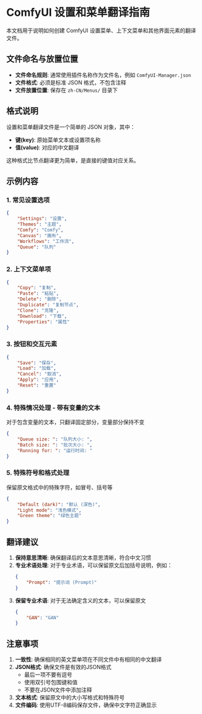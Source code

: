 # ComfyUI 设置和菜单翻译指南

本文档用于说明如何创建 ComfyUI 设置菜单、上下文菜单和其他界面元素的翻译文件。

## 文件命名与放置位置

- **文件命名规则**: 通常使用插件名称作为文件名，例如 `ComfyUI-Manager.json`
- **文件格式**: 必须是标准 JSON 格式，不包含注释
- **文件放置位置**: 保存在 `zh-CN/Menus/` 目录下

## 格式说明

设置和菜单翻译文件是一个简单的 JSON 对象，其中：
- **键(key)**: 原始菜单文本或设置项名称
- **值(value)**: 对应的中文翻译

这种格式比节点翻译更为简单，是直接的键值对应关系。

## 示例内容

### 1. 常见设置选项

```json
{
    "Settings": "设置",
    "Themes": "主题",
    "Comfy": "Comfy",
    "Canvas": "画布",
    "Workflows": "工作流",
    "Queue": "队列"
}
```

### 2. 上下文菜单项

```json
{
    "Copy": "复制",
    "Paste": "粘贴",
    "Delete": "删除",
    "Duplicate": "复制节点",
    "Clone": "克隆",
    "Download": "下载",
    "Properties": "属性"
}
```

### 3. 按钮和交互元素

```json
{
    "Save": "保存",
    "Load": "加载",
    "Cancel": "取消",
    "Apply": "应用",
    "Reset": "重置"
}
```

### 4. 特殊情况处理 - 带有变量的文本

对于包含变量的文本，只翻译固定部分，变量部分保持不变

```json
{
    "Queue size: ": "队列大小: ",
    "Batch size: ": "批次大小: ",
    "Running for: ": "运行时间: "
}
```

### 5. 特殊符号和格式处理

保留原文格式中的特殊字符，如冒号、括号等

```json
{
    "Default (dark)": "默认 (深色)",
    "Light mode": "浅色模式",
    "Green theme": "绿色主题"
}
```

## 翻译建议

1. **保持意思清晰**: 确保翻译后的文本意思清晰，符合中文习惯
2. **专业术语处理**: 对于专业术语，可以保留原文后加括号说明，例如：
   ```json
   {
       "Prompt": "提示词 (Prompt)"
   }
   ```
3. **保留专业术语**: 对于无法确定含义的文本，可以保留原文
   ```json
   {
       "GAN": "GAN"
   }
   ```

## 注意事项

1. **一致性**: 确保相同的英文菜单项在不同文件中有相同的中文翻译
2. **JSON格式**: 确保文件是有效的JSON格式
   - 最后一项不要有逗号
   - 使用双引号包围键和值
   - 不要在JSON文件中添加注释
3. **文本格式**: 保留原文中的大小写格式和特殊符号
4. **文件编码**: 使用UTF-8编码保存文件，确保中文字符正确显示